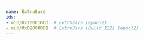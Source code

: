 ```yaml
---
name: ExtraBars
ids:
- uid/0x100016bd  # ExtraBars (epoc32)
- uid/0x02000001  # ExtraBars (Build 122) (epoc32)
---
```


